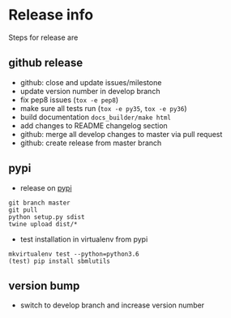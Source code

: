 # Release info
Steps for release are
## github release
* github: close and update issues/milestone
* update version number in develop branch
* fix pep8 issues (`tox -e pep8`)
* make sure all tests run (`tox -e py35`, `tox -e py36`)
* build documentation `docs_builder/make html`
* add changes to README changelog section
* github: merge all develop changes to master via pull request
* github: create release from master branch

## pypi
* release on [pypi](https://pypi.python.org/pypi/sbmlutils)
```
git branch master
git pull
python setup.py sdist
twine upload dist/*
```
* test installation in virtualenv from pypi
```
mkvirtualenv test --python=python3.6
(test) pip install sbmlutils
```

## version bump
* switch to develop branch and increase version number